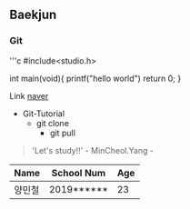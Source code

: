 ## Baekjun
### Git

'''c
#include<studio.h>

int main(void){
  printf("hello world")
  return 0;
  }
  
Link
[naver](http://naver.com)

* Git-Tutorial
  * git clone
    * git pull

> 'Let's study!!' - MinCheol.Yang -

Name|School Num|Age
---|---|---
양민철|2019******|23
